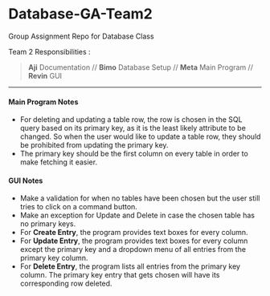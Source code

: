 # Database-GA-Team2
Group Assignment Repo for Database Class

Team 2 Responsibilities :

> **Aji** Documentation // **Bimo** Database Setup // **Meta** Main Program // **Revin** GUI

----------

#### Main Program Notes
- For deleting and updating a table row, the row is chosen in the SQL query based on its primary key, as it is the least likely attribute to be changed. So when the user would like to update a table row, they should be prohibited from updating the primary key.
- The primary key should be the first column on every table in order to make fetching it easier.

#### GUI Notes
- Make a validation for when no tables have been chosen but the user still tries to click on a command button.
- Make an exception for Update and Delete in case the chosen table has no primary keys.
- For **Create Entry**, the program provides text boxes for every column.
- For **Update Entry**, the program provides text boxes for every column except the primary key and a dropdown menu of all entries from the primary key column.
- For **Delete Entry**, the program lists all entries from the primary key column. The primary key entry that gets chosen will have its corresponding row deleted.
